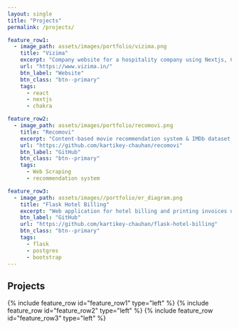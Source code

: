 ```yaml
---
layout: single
title: "Projects"
permalink: /projects/

feature_row1:
  - image_path: assets/images/portfolio/vizima.png
    title: "Vizima"
    excerpt: "Company website for a hospitality company using Nextjs, Chakra UI & Typescript."
    url: "https://www.vizima.in/"
    btn_label: "Website"
    btn_class: "btn--primary"
    tags:
      - react
      - nextjs
      - chakra

feature_row2:
  - image_path: assets/images/portfolio/recomovi.png
    title: "Recomovi"
    excerpt: "Content-based movie recommendation system & IMDb dataset generator written in Python."
    url: "https://github.com/kartikey-chauhan/recomovi"
    btn_label: "GitHub"
    btn_class: "btn--primary"
    tags:
      - Web Scraping
      - recommendation system

feature_row3:
  - image_path: assets/images//portfolio/er_diagram.png
    title: "Flask Hotel Billing"
    excerpt: "Web application for hotel billing and printing invoices using Flask and PostgreSQL."
    btn_label: "GitHub"
    url: "https://github.com/kartikey-chauhan/flask-hotel-billing"
    btn_class: "btn--primary"
    tags:
      - flask
      - postgres
      - bootstrap
---
```


## Projects

{% include feature_row id="feature_row1" type="left" %}
{% include feature_row id="feature_row2" type="left" %}
{% include feature_row id="feature_row3" type="left" %}
